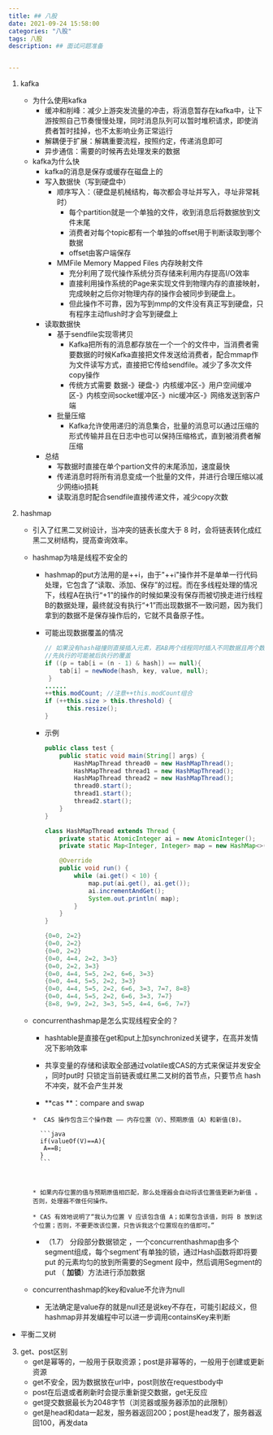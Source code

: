 ```yaml
---
title: ## 八股
date: 2021-09-24 15:58:00
categories: "八股" 
tags: 八股
description: ## 面试问题准备


---
```






1. kafka

   * 为什么使用kafka
     * 缓冲和削峰：减少上游突发流量的冲击，将消息暂存在kafka中，让下游按照自己节奏慢慢处理，同时消息队列可以暂时堆积请求，即使消费者暂时挂掉，也不太影响业务正常运行
     * 解耦便于扩展：解耦重要流程，按照约定，传递消息即可
     * 异步通信：需要的时候再去处理发来的数据
   * kafka为什么快
     * kafka的消息是保存或缓存在磁盘上的
     * 写入数据快（写到硬盘中）
       * 顺序写入：（硬盘是机械结构，每次都会寻址并写入，寻址非常耗时）
         * 每个partition就是一个单独的文件，收到消息后将数据放到文件末尾
         * 消费者对每个topic都有一个单独的offset用于判断读取到哪个数据
         * offset由客户端保存
       * MMFile  Memory Mapped Files 内存映射文件
         * 充分利用了现代操作系统分页存储来利用内存提高I/O效率
         * 直接利用操作系统的Page来实现文件到物理内存的直接映射，完成映射之后你对物理内存的操作会被同步到硬盘上。
         * 但此操作不可靠，因为写到mmp的文件没有真正写到硬盘，只有程序主动flush时才会写到硬盘上
     * 读取数据快
       * 基于sendfile实现零拷贝
         * Kafka把所有的消息都存放在一个一个的文件中，当消费者需要数据的时候Kafka直接把文件发送给消费者，配合mmap作为文件读写方式，直接把它传给sendfile。减少了多次文件copy操作
         * 传统方式需要 数据-》硬盘-》内核缓冲区-》用户空间缓冲区-》内核空间socket缓冲区-》nic缓冲区-》网络发送到客户端
       * 批量压缩
         * Kafka允许使用递归的消息集合，批量的消息可以通过压缩的形式传输并且在日志中也可以保持压缩格式，直到被消费者解压缩
     * 总结
       * 写数据时直接在单个partion文件的末尾添加，速度最快
       * 传递消息时将所有消息变成一个批量的文件，并进行合理压缩以减少网络io损耗
       * 读取消息时配合sendfile直接传递文件，减少copy次数

2. hashmap

   *   引入了红黑二叉树设计，当冲突的链表长度大于 8 时，会将链表转化成红黑二叉树结构，提高查询效率。 

   * hashmap为啥是线程不安全的

     * hashmap的put方法用的是++i，由于"++i"操作并不是单单一行代码处理，它包含了“读取、添加、保存”的过程。而在多线程处理的情况下，线程A在执行“+1”的操作的时候如果没有保存而被切换走进行线程B的数据处理，最终就没有执行“+1”而出现数据不一致问题，因为我们拿到的数据不是保存操作后的，它就不具备原子性。

     * 可能出现数据覆盖的情况

       ```java
       // 如果没有hash碰撞则直接插入元素，若AB两个线程同时插入不同数据且两个数据hash值一样，此时同时进入以下代码
       //先执行的可能被后执行的覆盖
       if ((p = tab[i = (n - 1) & hash]) == null){
           tab[i] = newNode(hash, key, value, null);
        }
       ......
       ++this.modCount; //注意++this.modCount组合
       if (++this.size > this.threshold) {
             this.resize();
       }
       ```

     * 示例

       ```java
       public class test {
           public static void main(String[] args) {
               HashMapThread thread0 = new HashMapThread();
               HashMapThread thread1 = new HashMapThread();
               HashMapThread thread2 = new HashMapThread();
               thread0.start();
               thread1.start();
               thread2.start();
           }
       }
       
       class HashMapThread extends Thread {
           private static AtomicInteger ai = new AtomicInteger();
           private static Map<Integer, Integer> map = new HashMap<>();
       
           @Override
           public void run() {
               while (ai.get() < 10) {
                   map.put(ai.get(), ai.get());
                   ai.incrementAndGet();
                   System.out.println( map);
               }
           }
       }
       ```

       ```java
       {0=0, 2=2}
       {0=0, 2=2}
       {0=0, 2=2}
       {0=0, 4=4, 2=2, 3=3}
       {0=0, 2=2, 3=3}
       {0=0, 4=4, 5=5, 2=2, 6=6, 3=3}
       {0=0, 4=4, 5=5, 2=2, 3=3}
       {0=0, 4=4, 5=5, 2=2, 6=6, 3=3, 7=7, 8=8}
       {0=0, 4=4, 5=5, 2=2, 6=6, 3=3, 7=7}
       {8=8, 9=9, 2=2, 3=3, 5=5, 4=4, 6=6, 7=7}
       
       ```

   * concurrenthashmap是怎么实现线程安全的？

     * hashtable是直接在get和put上加synchronized关键字，在高并发情况下影响效率
     
     *  共享变量的存储和读取全部通过volatile或CAS的方式来保证并发安全 ，同时put时 只锁定当前链表或红黑二叉树的首节点，只要节点 hash 不冲突，就不会产生并发 
     
       *  **cas **：compare and swap 
     
         *  CAS 操作包含三个操作数 —— 内存位置（V）、预期原值（A）和新值(B)。 
     
           ```java
           if(valueOf(V)==A){
           	A==B;
           }
           ```
     
           
     
         * 如果内存位置的值与预期原值相匹配，那么处理器会自动将该位置值更新为新值 。否则，处理器不做任何操作。
     
         * CAS 有效地说明了“我认为位置 V 应该包含值 A；如果包含该值，则将 B 放到这个位置；否则，不要更改该位置，只告诉我这个位置现在的值即可。” 
     
     * （1.7） 分段部分数据锁定 ，一个concurrenthashmap由多个segment组成，每个segment'有单独的锁，通过Hash函数将即将要put 的元素均匀的放到所需要的Segment 段中，然后调用Segment的put （ **加锁**）方法进行添加数据 
     
   * concurrenthashmap的key和value不允许为null
     
     * 无法确定是value存的就是null还是说key不存在，可能引起歧义，但hashmap非并发编程中可以进一步调用containsKey来判断

* 平衡二叉树

3. get、post区别
   * get是幂等的，一般用于获取资源；post是非幂等的，一般用于创建或更新资源
   * get不安全，因为数据放在url中，post则放在requestbody中
   * post在后退或者刷新时会提示重新提交数据，get无反应
   * get提交数据最长为2048字节（浏览器或服务器添加的此限制）
   * get是head和data一起发，服务器返回200；post是head发了，服务器返回100，再发data